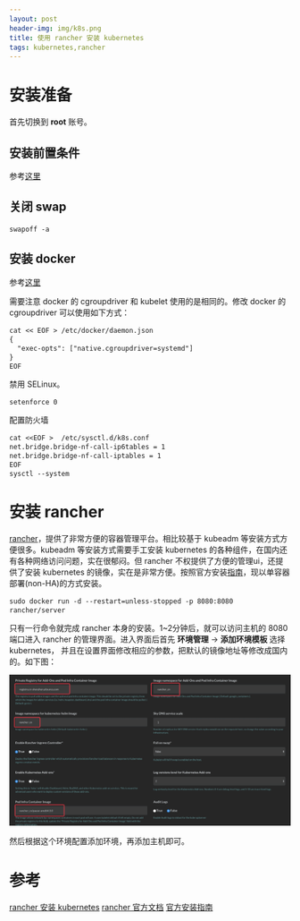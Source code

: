 ```yaml
---
layout: post
header-img: img/k8s.png
title: 使用 rancher 安装 kubernetes
tags: kubernetes,rancher
---
```


# 安装准备

首先切换到 **root** 账号。

## 安装前置条件

参考[这里](https://kubernetes.io/docs/setup/independent/install-kubeadm/#before-you-begin)

## 关闭 swap

```shell
swapoff -a
```

## 安装 docker

参考[这里](https://docs.docker.com/engine/installation/)

需要注意 docker 的 cgroupdriver 和 kubelet 使用的是相同的。修改 docker 的 cgroupdriver 可以使用如下方式：

```
cat << EOF > /etc/docker/daemon.json
{
  "exec-opts": ["native.cgroupdriver=systemd"]
}
EOF
```

禁用 SELinux。

```shell
setenforce 0
```

配置防火墙

```shell
cat <<EOF >  /etc/sysctl.d/k8s.conf
net.bridge.bridge-nf-call-ip6tables = 1
net.bridge.bridge-nf-call-iptables = 1
EOF
sysctl --system
```

# 安装 rancher

[rancher](https://rancher.com)，提供了非常方便的容器管理平台。相比较基于 kubeadm 等安装方式方便很多。kubeadm 等安装方式需要手工安装 kubernetes 的各种组件，在国内还有各种网络访问问题，实在很郁闷。但 rancher 不权提供了方便的管理ui，还提供了安装 kubernetes 的镜像，实在是非常方便。按照官方安装[指南](https://rancher.com/docs/rancher/v1.6/zh/installing-rancher/installing-server/)，现以单容器部署(non-HA)的方式安装。

```shell
sudo docker run -d --restart=unless-stopped -p 8080:8080 rancher/server
```

只有一行命令就完成 rancher 本身的安装。1~2分钟后，就可以访问主机的 8080 端口进入 rancher 的管理界面。进入界面后首先 **环境管理** -> **添加环境模板** 选择 kubernetes， 并且在设置界面修改相应的参数，把默认的镜像地址等修改成国内的。如下图：

![k8s setup](/img/rancher-k8s-setup.jpg)

然后根据这个环境配置添加环境，再添加主机即可。

# 参考

[rancher 安装 kubernetes](https://www.kubernetes.org.cn/2955.html)
[rancher 官方文档](https://rancher.com/docs/rancher/v1.6/zh/)
[官方安装指南](https://kubernetes.io/docs/setup/independent/install-kubeadm/)